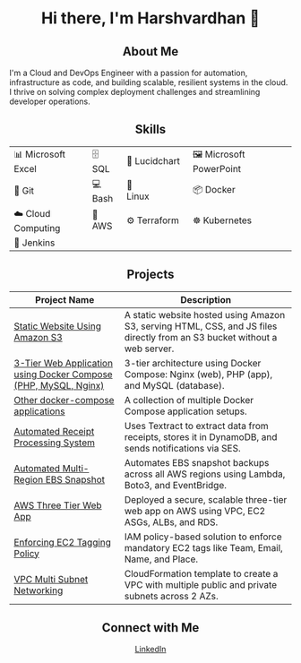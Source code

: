 <div align="center">
  
# Hi there, I'm Harshvardhan 👋



## About Me
</div>
I'm a Cloud and DevOps Engineer with a passion for automation, infrastructure as code, and building scalable, resilient systems in the cloud. I thrive on solving complex deployment challenges and streamlining developer operations.

<div align="center">
  
## Skills
<table>
  <tr>
    <td>📊 Microsoft Excel&nbsp;&nbsp;&nbsp;&nbsp;&nbsp;&nbsp;&nbsp;</td>
    <td>🗄️ SQL</td>
    <td>📐 Lucidchart</td>
    <td>🖼️ Microsoft PowerPoint&nbsp;&nbsp;&nbsp;&nbsp;</td>
    <td></td>
  </tr>
  <tr>
    <td>🧬 Git&nbsp;&nbsp;&nbsp;&nbsp;&nbsp;&nbsp;&nbsp;&nbsp;&nbsp;&nbsp;&nbsp;&nbsp;&nbsp;&nbsp;&nbsp;&nbsp;&nbsp;</td>
    <td>💻 Bash</td>
    <td>🐧 Linux&nbsp;&nbsp;&nbsp;&nbsp;&nbsp;&nbsp;&nbsp;&nbsp;&nbsp;&nbsp;&nbsp;&nbsp;&nbsp;</td>
    <td>📦 Docker</td>
    <td></td>
  </tr>
  <tr>
    <td>☁️ Cloud Computing&nbsp;&nbsp;&nbsp;</td>
    <td>🧰 AWS</td>
    <td>⚙️ Terraform</td>
    <td>☸️ Kubernetes&nbsp;&nbsp;&nbsp;&nbsp;&nbsp;&nbsp;&nbsp;&nbsp;</td>
    <td></td>
  </tr>
  <tr>
    <td>🧪 Jenkins</td>
    <td></td>
    <td></td>
    <td></td>
    <td></td>
  </tr>
</table>

</div>

<div align="center">
  
## Projects
</div>

| Project Name | Description |
|--------------|-------------|
| [Static Website Using Amazon S3](https://github.com/harshkhalkar/setup-static-website.git) | A static website hosted using Amazon S3, serving HTML, CSS, and JS files directly from an S3 bucket without a web server. |
| [3-Tier Web Application using Docker Compose (PHP, MySQL, Nginx)](https://github.com/harshkhalkar/Docker/tree/main/docker-compose/3%20Tier%20Application) | 3-tier architecture using Docker Compose: Nginx (web), PHP (app), and MySQL (database). |
| [Other docker-compose applications](https://github.com/harshkhalkar/Docker/tree/main/docker-compose) | A collection of multiple Docker Compose application setups. |
| [Automated Receipt Processing System](https://github.com/harshkhalkar/Automated-Receipt-Processing-System.git) | Uses Textract to extract data from receipts, stores it in DynamoDB, and sends notifications via SES. |
| [Automated Multi-Region EBS Snapshot](https://github.com/harshkhalkar/Automated-EBS-Snapshot.git) | Automates EBS snapshot backups across all AWS regions using Lambda, Boto3, and EventBridge. |
| [AWS Three Tier Web App](https://github.com/harshkhalkar/aws-three-tier-web-app.git) | Deployed a secure, scalable three-tier web app on AWS using VPC, EC2 ASGs, ALBs, and RDS. |
| [Enforcing EC2 Tagging Policy](https://github.com/harshkhalkar/EC2-Tag-Enforcement.git) | IAM policy-based solution to enforce mandatory EC2 tags like Team, Email, Name, and Place. |
| [VPC Multi Subnet Networking](https://github.com/harshkhalkar/CloudFormation.git) | CloudFormation template to create a VPC with multiple public and private subnets across 2 AZs. |

<div align="center">
  
## Connect with Me
[LinkedIn](https://www.linkedin.com/in/harshvardhan-khalkar-5b813531b)

</div>
